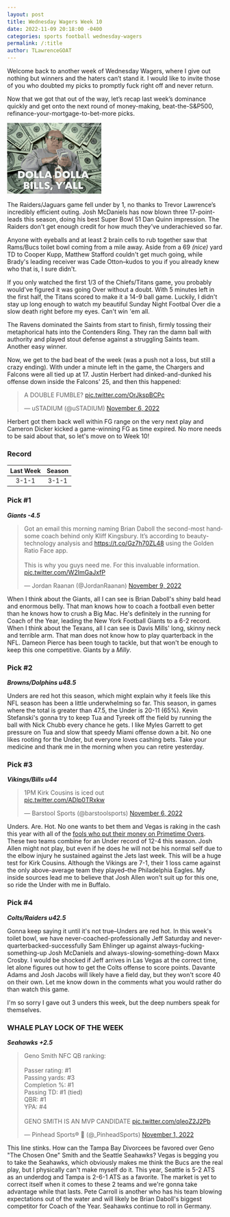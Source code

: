 ```yaml
---
layout: post
title: Wednesday Wagers Week 10
date: 2022-11-09 20:18:00 -0400
categories: sports football wednesday-wagers
permalink: /:title
author: TLawrenceGOAT
---
```

Welcome back to another week of Wednesday Wagers, where I give out nothing but winners and the haters can’t stand it. I would like to invite those of you who doubted my picks to promptly fuck right off and never return.

Now that we got that out of the way, let’s recap last week’s dominance quickly and get onto the next round of money-making, beat-the-S&P500, refinance-your-mortgage-to-bet-more picks.

![cash-money](/assets/images/danny-devito-throwing-cash.gif)

The Raiders/Jaguars game fell under by 1, no thanks to Trevor Lawrence’s incredibly efficient outing. Josh McDaniels has now blown three 17-point-leads this season, doing his best Super Bowl 51 Dan Quinn impression. The Raiders don't get enough credit for how much they've underachieved so far.

Anyone with eyeballs and at least 2 brain cells to rub together saw that Rams/Bucs toilet bowl coming from a mile away. Aside from a 69 *(nice)* yard TD to Cooper Kupp, Matthew Stafford couldn't get much going, while Brady's leading receiver was Cade Otton–kudos to you if you already knew who that is, I sure didn't.

If you only watched the first 1/3 of the Chiefs/Titans game, you probably would've figured it was going Over without a doubt. With 5 minutes left in the first half, the Titans scored to make it a 14-9 ball game. Luckily, I didn't stay up long enough to watch my beautiful Sunday Night Footbal Over die a slow death right before my eyes. Can't win 'em all.

The Ravens dominated the Saints from start to finish, firmly tossing their metaphorical hats into the Contenders Ring. They ran the damn ball with authority and played stout defense against a struggling Saints team. Another easy winner.

Now, we get to the bad beat of the week (was a push not a loss, but still a crazy ending). With under a minute left in the game, the Chargers and Falcons were all tied up at 17. Justin Herbert had dinked-and-dunked his offense down inside the Falcons' 25, and then this happened:

<blockquote class="twitter-tweet"><p lang="en" dir="ltr">A DOUBLE FUMBLE? <a href="https://t.co/OrJkspBCPc">pic.twitter.com/OrJkspBCPc</a></p>&mdash; uSTADIUM (@uSTADIUM) <a href="https://twitter.com/uSTADIUM/status/1589361081633628160?ref_src=twsrc%5Etfw">November 6, 2022</a></blockquote> <script async src="https://platform.twitter.com/widgets.js" charset="utf-8"></script>

Herbert got them back well within FG range on the very next play and Cameron Dicker kicked a game-winning FG as time expired. No more needs to be said about that, so let's move on to Week 10!

### Record

| Last Week | Season |
| :---: | :---: |
| 3-1-1 | 3-1-1 |

### Pick #1

***Giants -4.5***

<blockquote class="twitter-tweet"><p lang="en" dir="ltr">Got an email this morning naming Brian Daboll the second-most handsome coach behind only Kliff Kingsbury. It’s according to beauty-technology analysis and <a href="https://t.co/Gz7h70ZL48">https://t.co/Gz7h70ZL48</a> using the Golden Ratio Face app. <br><br>This is why you guys need me. For this invaluable information. <a href="https://t.co/W2ImGaJxfP">pic.twitter.com/W2ImGaJxfP</a></p>&mdash; Jordan Raanan (@JordanRaanan) <a href="https://twitter.com/JordanRaanan/status/1590340233891315713?ref_src=twsrc%5Etfw">November 9, 2022</a></blockquote> <script async src="https://platform.twitter.com/widgets.js" charset="utf-8"></script>

When I think about the Giants, all I can see is Brian Daboll's shiny bald head and enormous belly. That man knows how to coach a football even better than he knows how to crush a Big Mac. He's definitely in the running for Coach of the Year, leading the New York Football Giants to a 6-2 record. When I think about the Texans, all I can see is Davis Mills' long, skinny neck and terrible arm. That man does not know how to play quarterback in the NFL. Dameon Pierce has been tough to tackle, but that won't be enough to keep this one competitive. Giants by a $Milly$.

### Pick #2

***Browns/Dolphins u48.5***

Unders are red hot this season, which might explain why it feels like this NFL season has been a little underwhelming so far. This season, in games where the total is greater than 47.5, the Under is 20-11 (65%). Kevin Stefanski's gonna try to keep Tua and Tyreek off the field by running the ball with Nick Chubb every chance he gets. I like Myles Garrett to get pressure on Tua and slow that speedy Miami offense down a bit. No one likes rooting for the Under, but everyone loves cashing bets. Take your medicine and thank me in the morning when you can retire yesterday.

### Pick #3

***Vikings/Bills u44***

<blockquote class="twitter-tweet"><p lang="en" dir="ltr">1PM Kirk Cousins is iced out<br> <a href="https://t.co/ADlp0TRxkw">pic.twitter.com/ADlp0TRxkw</a></p>&mdash; Barstool Sports (@barstoolsports) <a href="https://twitter.com/barstoolsports/status/1589406879587106817?ref_src=twsrc%5Etfw">November 6, 2022</a></blockquote> <script async src="https://platform.twitter.com/widgets.js" charset="utf-8"></script>

Unders. Are. Hot. No one wants to bet them and Vegas is raking in the cash this year with all of the [fools who put their money on Primetime Overs](https://tlawrencegoat.github.io/wednesday-wagers-the-return#h-pick-3). These two teams combine for an Under record of 12-4 this season. Josh Allen might not play, but even if he does he will not be his normal self due to the elbow injury he sustained against the Jets last week. This will be a huge test for Kirk Cousins. Although the Vikings are 7-1, their 1 loss came against the only above-average team they played–the Philadelphia Eagles. My inside sources lead me to believe that Josh Allen won't suit up for this one, so ride the Under with me in Buffalo.

### Pick #4

***Colts/Raiders u42.5***

Gonna keep saying it until it's not true–Unders are red hot. In this week's toilet bowl, we have never-coached-professionally Jeff Saturday and never-quarterbacked-successfully Sam Ehlinger up against always-fucking-something-up Josh McDaniels and always-slowing-something-down Maxx Crosby. I would be shocked if Jeff arrives in Las Vegas at the correct time, let alone figures out how to get the Colts offense to score points. Davante Adams and Josh Jacobs will likely have a field day, but they won't score 40 on their own. Let me know down in the comments what you would rather do than watch this game.

I'm so sorry I gave out 3 unders this week, but the deep numbers speak for themselves.

### WHALE PLAY LOCK OF THE WEEK

***Seahawks +2.5***

<blockquote class="twitter-tweet"><p lang="en" dir="ltr">Geno Smith NFC QB ranking: <br><br>Passer rating: #1<br>Passing yards: #3<br>Completion %: #1<br>Passing TD: #1 (tied)<br>QBR: #1<br>YPA: #4<br><br>GENO SMITH IS AN MVP CANDIDATE <a href="https://t.co/qIeoZ2J2Pb">pic.twitter.com/qIeoZ2J2Pb</a></p>&mdash; Pinhead Sports®  (@_PinheadSports) <a href="https://twitter.com/_PinheadSports/status/1587407099579203588?ref_src=twsrc%5Etfw">November 1, 2022</a></blockquote> <script async src="https://platform.twitter.com/widgets.js" charset="utf-8"></script>

This line stinks. How can the Tampa Bay Divorcees be favored over Geno "The Chosen One" Smith and the Seattle Seahawks? Vegas is begging you to take the Seahawks, which obviously makes me think the Bucs are the real play, but I physically can't make myself do it. This year, Seattle is 5-2 ATS as an underdog and Tampa is 2-6-1 ATS as a favorite. The market is yet to correct itself when it comes to these 2 teams and we're gonna take advantage while that lasts. Pete Carroll is another who has his team blowing expectations out of the water and will likely be Brian Daboll's biggest competitor for Coach of the Year. Seahawks continue to roll in Germany.